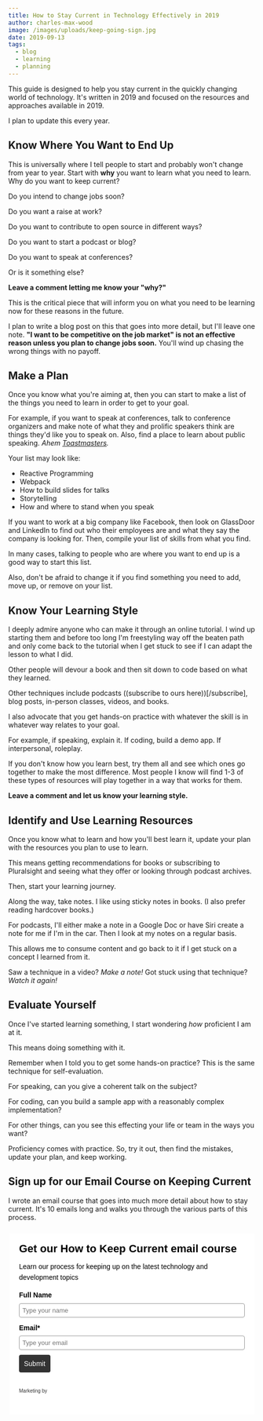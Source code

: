 ```yaml
---
title: How to Stay Current in Technology Effectively in 2019
author: charles-max-wood
image: /images/uploads/keep-going-sign.jpg
date: 2019-09-13
tags:
  - blog
  - learning
  - planning
---
```

This guide is designed to help you stay current in the quickly changing world of technology. It's written in 2019 and focused on the resources and approaches available in 2019.

I plan to update this every year.

## Know Where You Want to End Up

This is universally where I tell people to start and probably won't change from year to year. Start with **why** you want to learn what you need to learn. Why do you want to keep current?

Do you intend to change jobs soon?

Do you want a raise at work?

Do you want to contribute to open source in different ways?

Do you want to start a podcast or blog?

Do you want to speak at conferences?

Or is it something else?

**Leave a comment letting me know your "why?"**

This is the critical piece that will inform you on what you need to be learning now for these reasons in the future.

I plan to write a blog post on this that goes into more detail, but I'll leave one note. **"I want to be competitive on the job market" is not an effective reason unless you plan to change jobs soon.** You'll wind up chasing the wrong things with no payoff.

## Make a Plan

Once you know what you're aiming at, then you can start to make a list of the things you need to learn in order to get to your goal.

For example, if you want to speak at conferences, talk to conference organizers and make note of what they and prolific speakers think are things they'd like you to speak on. Also, find a place to learn about public speaking. *Ahem [Toastmasters](https://toastmasters.org).*

Your list may look like:

* Reactive Programming
* Webpack
* How to build slides for talks
* Storytelling
* How and where to stand when you speak

If you want to work at a big company like Facebook, then look on GlassDoor and LinkedIn to find out who their employees are and what they say the company is looking for. Then, compile your list of skills from what you find.

In many cases, talking to people who are where you want to end up is a good way to start this list.

Also, don't be afraid to change it if you find something you need to add, move up, or remove on your list.

## Know Your Learning Style

I deeply admire anyone who can make it through an online tutorial. I wind up starting them and before too long I'm freestyling way off the beaten path and only come back to the tutorial when I get stuck to see if I can adapt the lesson to what I did.

Other people will devour a book and then sit down to code based on what they learned.

Other techniques include podcasts (\(subscribe to ours here\))[/subscribe], blog posts, in-person classes, videos, and books.

I also advocate that you get hands-on practice with whatever the skill is in whatever way relates to your goal.

For example, if speaking, explain it. If coding, build a demo app. If interpersonal, roleplay.

If you don't know how you learn best, try them all and see which ones go together to make the most difference. Most people I know will find 1-3 of these types of resources will play together in a way that works for them.

**Leave a comment and let us know your learning style.**

## Identify and Use Learning Resources

Once you know what to learn and how you'll best learn it, update your plan with the resources you plan to use to learn.

This means getting recommendations for books or subscribing to Pluralsight and seeing what they offer or looking through podcast archives.

Then, start your learning journey.

Along the way, take notes. I like using sticky notes in books. (I also prefer reading hardcover books.)

For podcasts, I'll either make a note in a Google Doc or have Siri create a note for me if I'm in the car. Then I look at my notes on a regular basis.

This allows me to consume content and go back to it if I get stuck on a concept I learned from it.

Saw a technique in a video? *Make a note!* Got stuck using that technique? *Watch it again!*

## Evaluate Yourself

Once I've started learning something, I start wondering *how* proficient I am at it.

This means doing something with it.

Remember when I told you to get some hands-on practice? This is the same technique for self-evaluation.

For speaking, can you give a coherent talk on the subject?

For coding, can you build a sample app with a reasonably complex implementation?

For other things, can you see this effecting your life or team in the ways you want?

Proficiency comes with practice. So, try it out, then find the mistakes, update your plan, and keep working.

## Sign up for our Email Course on Keeping Current

I wrote an email course that goes into much more detail about how to stay current. It's 10 emails long and walks you through the various parts of this process.

<style>
 #_form_45_ { font-size:14px; line-height:1.6; font-family:arial, helvetica, sans-serif; margin:0; }
 #_form_45_ * { outline:0; }
 ._form_hide { display:none; visibility:hidden; }
 ._form_show { display:block; visibility:visible; }
 #_form_45_._form-top { top:0; }
 #_form_45_._form-bottom { bottom:0; }
 #_form_45_._form-left { left:0; }
 #_form_45_._form-right { right:0; }
 #_form_45_ input[type="text"],#_form_45_ input[type="date"],#_form_45_ textarea { padding:6px; height:auto; border:#979797 1px solid; border-radius:4px; color:#000 !important; font-size:13px; -webkit-box-sizing:border-box; -moz-box-sizing:border-box; box-sizing:border-box; }
 #_form_45_ textarea { resize:none; }
 #_form_45_ ._submit { -webkit-appearance:none; cursor:pointer; font-family:arial, sans-serif; font-size:14px; text-align:center; background:#333 !important; border:0 !important; -moz-border-radius:4px !important; -webkit-border-radius:4px !important; border-radius:4px !important; color:#fff !important; padding:10px !important; }
 #_form_45_ ._close-icon { cursor:pointer; background-image:url('https://d226aj4ao1t61q.cloudfront.net/esfkyjh1u_forms-close-dark.png'); background-repeat:no-repeat; background-size:14.2px 14.2px; position:absolute; display:block; top:11px; right:9px; overflow:hidden; width:16.2px; height:16.2px; }
 #_form_45_ ._close-icon:before { position:relative; }
 #_form_45_ ._form-body { margin-bottom:30px; }
 #_form_45_ ._form-image-left { width:150px; float:left; }
 #_form_45_ ._form-content-right { margin-left:164px; }
 #_form_45_ ._form-branding { color:#fff; font-size:10px; clear:both; text-align:left; margin-top:30px; font-weight:100; }
 #_form_45_ ._form-branding ._logo { display:block; width:130px; height:14px; margin-top:6px; background-image:url('https://d226aj4ao1t61q.cloudfront.net/hh9ujqgv5_aclogo_li.png'); background-size:130px auto; background-repeat:no-repeat; }
 #_form_45_ ._form-label,#_form_45_ ._form_element ._form-label { font-weight:bold; margin-bottom:5px; display:block; }
 #_form_45_._dark ._form-branding { color:#333; }
 #_form_45_._dark ._form-branding ._logo { background-image:url('https://d226aj4ao1t61q.cloudfront.net/jftq2c8s_aclogo_dk.png'); }
 #_form_45_ ._form_element { position:relative; margin-bottom:10px; font-size:0; max-width:100%; }
 #_form_45_ ._form_element * { font-size:14px; }
 #_form_45_ ._form_element._clear { clear:both; width:100%; float:none; }
 #_form_45_ ._form_element._clear:after { clear:left; }
 #_form_45_ ._form_element input[type="text"],#_form_45_ ._form_element input[type="date"],#_form_45_ ._form_element select,#_form_45_ ._form_element textarea:not(.g-recaptcha-response) { display:block; width:100%; -webkit-box-sizing:border-box; -moz-box-sizing:border-box; box-sizing:border-box; }
 #_form_45_ ._field-wrapper { position:relative; }
 #_form_45_ ._inline-style { float:left; }
 #_form_45_ ._inline-style input[type="text"] { width:150px; }
 #_form_45_ ._inline-style:not(._clear) + ._inline-style:not(._clear) { margin-left:20px; }
 #_form_45_ ._form_element img._form-image { max-width:100%; }
 #_form_45_ ._clear-element { clear:left; }
 #_form_45_ ._full_width { width:100%; }
 #_form_45_ ._form_full_field { display:block; width:100%; margin-bottom:10px; }
 #_form_45_ input[type="text"]._has_error,#_form_45_ textarea._has_error { border:#f37c7b 1px solid; }
 #_form_45_ input[type="checkbox"]._has_error { outline:#f37c7b 1px solid; }
 #_form_45_ ._error { display:block; position:absolute; font-size:13px; z-index:10000001; }
 #_form_45_ ._error._above { padding-bottom:4px; bottom:39px; right:0; }
 #_form_45_ ._error._below { padding-top:4px; top:100%; right:0; }
 #_form_45_ ._error._above ._error-arrow { bottom:0; right:15px; border-left:5px solid transparent; border-right:5px solid transparent; border-top:5px solid #f37c7b; }
 #_form_45_ ._error._below ._error-arrow { top:0; right:15px; border-left:5px solid transparent; border-right:5px solid transparent; border-bottom:5px solid #f37c7b; }
 #_form_45_ ._error-inner { padding:8px 12px; background-color:#f37c7b; font-size:13px; font-family:arial, sans-serif; color:#fff; text-align:center; text-decoration:none; -webkit-border-radius:4px; -moz-border-radius:4px; border-radius:4px; }
 #_form_45_ ._error-inner._form_error { margin-bottom:5px; text-align:left; }
 #_form_45_ ._button-wrapper ._error-inner._form_error { position:static; }
 #_form_45_ ._error-inner._no_arrow { margin-bottom:10px; }
 #_form_45_ ._error-arrow { position:absolute; width:0; height:0; }
 #_form_45_ ._error-html { margin-bottom:10px; }
 .pika-single { z-index:10000001 !important; }
 @media all and (min-width:320px) and (max-width:667px) { ::-webkit-scrollbar { display:none; }
 #_form_45_ { margin:0; width:100%; min-width:100%; max-width:100%; box-sizing:border-box; }
 #_form_45_ * { -webkit-box-sizing:border-box; -moz-box-sizing:border-box; box-sizing:border-box; font-size:1em; }
 #_form_45_ ._form-content { margin:0; width:100%; }
 #_form_45_ ._form-inner { display:block; min-width:100%; }
 #_form_45_ ._form-title,#_form_45_ ._inline-style { margin-top:0; margin-right:0; margin-left:0; }
 #_form_45_ ._form-title { font-size:1.2em; }
 #_form_45_ ._form_element { margin:0 0 20px; padding:0; width:100%; }
 #_form_45_ ._form-element,#_form_45_ ._inline-style,#_form_45_ input[type="text"],#_form_45_ label,#_form_45_ p,#_form_45_ textarea:not(.g-recaptcha-response) { float:none; display:block; width:100%; }
 #_form_45_ ._row._checkbox-radio label { display:inline; }
 #_form_45_ ._row,#_form_45_ p,#_form_45_ label { margin-bottom:0.7em; width:100%; }
 #_form_45_ ._row input[type="checkbox"],#_form_45_ ._row input[type="radio"] { margin:0 !important; vertical-align:middle !important; }
 #_form_45_ ._row input[type="checkbox"] + span label { display:inline; }
 #_form_45_ ._row span label { margin:0 !important; width:initial !important; vertical-align:middle !important; }
 #_form_45_ ._form-image { max-width:100%; height:auto !important; }
 #_form_45_ input[type="text"] { padding-left:10px; padding-right:10px; font-size:16px; line-height:1.3em; -webkit-appearance:none; }
 #_form_45_ input[type="radio"],#_form_45_ input[type="checkbox"] { display:inline-block; width:1.3em; height:1.3em; font-size:1em; margin:0 0.3em 0 0; vertical-align:baseline; }
 #_form_45_ button[type="submit"] { padding:20px; font-size:1.5em; }
 #_form_45_ ._inline-style { margin:20px 0 0 !important; }
 }
 #_form_45_ { position:relative; text-align:left; margin:25px auto 0; padding:20px; -webkit-box-sizing:border-box; -moz-box-sizing:border-box; box-sizing:border-box; *zoom:1; background:#fff !important; border:0px solid #b0b0b0 !important; width:500px; -moz-border-radius:0px !important; -webkit-border-radius:0px !important; border-radius:0px !important; color:#000 !important; }
 #_form_45_ ._form-title { font-size:22px; line-height:22px; font-weight:600; margin-bottom:0; }
 #_form_45_:before,#_form_45_:after { content:" "; display:table; }
 #_form_45_:after { clear:both; }
 #_form_45_._inline-style { width:auto; display:inline-block; }
 #_form_45_._inline-style input[type="text"],#_form_45_._inline-style input[type="date"] { padding:10px 12px; }
 #_form_45_._inline-style button._inline-style { position:relative; top:27px; }
 #_form_45_._inline-style p { margin:0; }
 #_form_45_._inline-style ._button-wrapper { position:relative; margin:27px 12.5px 0 20px; }
 #_form_45_ ._form-thank-you { position:relative; left:0; right:0; text-align:center; font-size:18px; }
 @media all and (min-width:320px) and (max-width:667px) { #_form_45_._inline-form._inline-style ._inline-style._button-wrapper { margin-top:20px !important; margin-left:0 !important; }
 }
</style>
<form method="POST" action="https://devchat.activehosted.com/proc.php" id="_form_45_" class="_form _form_45 _inline-form  _dark" novalidate>
  <input type="hidden" name="u" value="45" />
  <input type="hidden" name="f" value="45" />
  <input type="hidden" name="s" />
  <input type="hidden" name="c" value="0" />
  <input type="hidden" name="m" value="0" />
  <input type="hidden" name="act" value="sub" />
  <input type="hidden" name="v" value="2" />
  <div class="_form-content">
    <div class="_form_element _x00773874 _full_width _clear" >
      <div class="_form-title">
        Get our How to Keep Current email course
      </div>
    </div>
    <div class="_form_element _x66291727 _full_width _clear" >
      <div class="_html-code">
        <p>
          Learn our process for keeping up on the latest technology and development topics
        </p>
      </div>
    </div>
    <div class="_form_element _x09209091 _full_width " >
      <label class="_form-label">
        Full Name
      </label>
      <div class="_field-wrapper">
        <input type="text" name="fullname" placeholder="Type your name" />
      </div>
    </div>
    <div class="_form_element _x30324010 _full_width " >
      <label class="_form-label">
        Email*
      </label>
      <div class="_field-wrapper">
        <input type="text" name="email" placeholder="Type your email" required/>
      </div>
    </div>
    <div class="_button-wrapper _full_width">
      <button id="_form_45_submit" class="_submit" type="submit">
        Submit
      </button>
    </div>
    <div class="_clear-element">
    </div>
  </div>
  <div class="_form-thank-you" style="display:none;">
  </div>
  <div class="_form-branding">
    <div class="_marketing-by">
      Marketing by
    </div>
    <a href="http://www.activecampaign.com" class="_logo"></a>
  </div>
</form><script type="text/javascript">
window.cfields = [];
window._show_thank_you = function(id, message, trackcmp_url) {
  var form = document.getElementById('_form_' + id + '_'), thank_you = form.querySelector('._form-thank-you');
  form.querySelector('._form-content').style.display = 'none';
  thank_you.innerHTML = message;
  thank_you.style.display = 'block';
  if (typeof(trackcmp_url) != 'undefined' && trackcmp_url) {
    // Site tracking URL to use after inline form submission.
    _load_script(trackcmp_url);
  }
  if (typeof window._form_callback !== 'undefined') window._form_callback(id);
};
window._show_error = function(id, message, html) {
  var form = document.getElementById('_form_' + id + '_'), err = document.createElement('div'), button = form.querySelector('button'), old_error = form.querySelector('._form_error');
  if (old_error) old_error.parentNode.removeChild(old_error);
  err.innerHTML = message;
  err.className = '_error-inner _form_error _no_arrow';
  var wrapper = document.createElement('div');
  wrapper.className = '_form-inner';
  wrapper.appendChild(err);
  button.parentNode.insertBefore(wrapper, button);
  document.querySelector('[id^="_form"][id$="_submit"]').disabled = false;
  if (html) {
    var div = document.createElement('div');
    div.className = '_error-html';
    div.innerHTML = html;
    err.appendChild(div);
  }
};
window._load_script = function(url, callback) {
    var head = document.querySelector('head'), script = document.createElement('script'), r = false;
    script.type = 'text/javascript';
    script.charset = 'utf-8';
    script.src = url;
    if (callback) {
      script.onload = script.onreadystatechange = function() {
      if (!r && (!this.readyState || this.readyState == 'complete')) {
        r = true;
        callback();
        }
      };
    }
    head.appendChild(script);
};
(function() {
  if (window.location.search.search("excludeform") !== -1) return false;
  var getCookie = function(name) {
    var match = document.cookie.match(new RegExp('(^|; )' + name + '=([^;]+)'));
    return match ? match[2] : null;
  }
  var setCookie = function(name, value) {
    var now = new Date();
    var time = now.getTime();
    var expireTime = time + 1000 * 60 * 60 * 24 * 365;
    now.setTime(expireTime);
    document.cookie = name + '=' + value + '; expires=' + now + ';path=/';
  }
      var addEvent = function(element, event, func) {
    if (element.addEventListener) {
      element.addEventListener(event, func);
    } else {
      var oldFunc = element['on' + event];
      element['on' + event] = function() {
        oldFunc.apply(this, arguments);
        func.apply(this, arguments);
      };
    }
  }
  var _removed = false;
  var form_to_submit = document.getElementById('_form_45_');
  var allInputs = form_to_submit.querySelectorAll('input, select, textarea'), tooltips = [], submitted = false;

  var getUrlParam = function(name) {
    var regexStr = '[\?&]' + name + '=([^&#]*)';
    var results = new RegExp(regexStr, 'i').exec(window.location.href);
    return results != undefined ? decodeURIComponent(results[1]) : false;
  };

  for (var i = 0; i < allInputs.length; i++) {
    var regexStr = "field\\[(\\d+)\\]";
    var results = new RegExp(regexStr).exec(allInputs[i].name);
    if (results != undefined) {
      allInputs[i].dataset.name = window.cfields[results[1]];
    } else {
      allInputs[i].dataset.name = allInputs[i].name;
    }
    var fieldVal = getUrlParam(allInputs[i].dataset.name);

    if (fieldVal) {
      if (allInputs[i].type == "radio" || allInputs[i].type == "checkbox") {
        if (allInputs[i].value == fieldVal) {
          allInputs[i].checked = true;
        }
      } else {
        allInputs[i].value = fieldVal;
      }
    }
  }

  var remove_tooltips = function() {
    for (var i = 0; i < tooltips.length; i++) {
      tooltips[i].tip.parentNode.removeChild(tooltips[i].tip);
    }
      tooltips = [];
  };
  var remove_tooltip = function(elem) {
    for (var i = 0; i < tooltips.length; i++) {
      if (tooltips[i].elem === elem) {
        tooltips[i].tip.parentNode.removeChild(tooltips[i].tip);
        tooltips.splice(i, 1);
        return;
      }
    }
  };
  var create_tooltip = function(elem, text) {
    var tooltip = document.createElement('div'), arrow = document.createElement('div'), inner = document.createElement('div'), new_tooltip = {};
    if (elem.type != 'radio' && elem.type != 'checkbox') {
      tooltip.className = '_error';
      arrow.className = '_error-arrow';
      inner.className = '_error-inner';
      inner.innerHTML = text;
      tooltip.appendChild(arrow);
      tooltip.appendChild(inner);
      elem.parentNode.appendChild(tooltip);
    } else {
      tooltip.className = '_error-inner _no_arrow';
      tooltip.innerHTML = text;
      elem.parentNode.insertBefore(tooltip, elem);
      new_tooltip.no_arrow = true;
    }
    new_tooltip.tip = tooltip;
    new_tooltip.elem = elem;
    tooltips.push(new_tooltip);
    return new_tooltip;
  };
  var resize_tooltip = function(tooltip) {
    var rect = tooltip.elem.getBoundingClientRect();
    var doc = document.documentElement, scrollPosition = rect.top - ((window.pageYOffset || doc.scrollTop)  - (doc.clientTop || 0));
    if (scrollPosition < 40) {
      tooltip.tip.className = tooltip.tip.className.replace(/ ?(_above|_below) ?/g, '') + ' _below';
    } else {
      tooltip.tip.className = tooltip.tip.className.replace(/ ?(_above|_below) ?/g, '') + ' _above';
    }
  };
  var resize_tooltips = function() {
    if (_removed) return;
    for (var i = 0; i < tooltips.length; i++) {
      if (!tooltips[i].no_arrow) resize_tooltip(tooltips[i]);
    }
  };
  var validate_field = function(elem, remove) {
    var tooltip = null, value = elem.value, no_error = true;
    remove ? remove_tooltip(elem) : false;
    if (elem.type != 'checkbox') elem.className = elem.className.replace(/ ?_has_error ?/g, '');
    if (elem.getAttribute('required') !== null) {
      if (elem.type == 'radio' || (elem.type == 'checkbox' && /any/.test(elem.className))) {
        var elems = form_to_submit.elements[elem.name];
        if (!(elems instanceof NodeList || elems instanceof HTMLCollection) || elems.length <= 1) {
          no_error = elem.checked;
        }
        else {
          no_error = false;
          for (var i = 0; i < elems.length; i++) {
            if (elems[i].checked) no_error = true;
          }
        }
        if (!no_error) {
          tooltip = create_tooltip(elem, "Please select an option.");
        }
      } else if (elem.type =='checkbox') {
        var elems = form_to_submit.elements[elem.name], found = false, err = [];
        no_error = true;
        for (var i = 0; i < elems.length; i++) {
          if (elems[i].getAttribute('required') === null) continue;
          if (!found && elems[i] !== elem) return true;
          found = true;
          elems[i].className = elems[i].className.replace(/ ?_has_error ?/g, '');
          if (!elems[i].checked) {
            no_error = false;
            elems[i].className = elems[i].className + ' _has_error';
            err.push("Checking %s is required".replace("%s", elems[i].value));
          }
        }
        if (!no_error) {
          tooltip = create_tooltip(elem, err.join('<br/>'));
        }
      } else if (elem.tagName == 'SELECT') {
        var selected = true;
        if (elem.multiple) {
          selected = false;
          for (var i = 0; i < elem.options.length; i++) {
            if (elem.options[i].selected) {
              selected = true;
              break;
            }
          }
        } else {
          for (var i = 0; i < elem.options.length; i++) {
            if (elem.options[i].selected && !elem.options[i].value) {
              selected = false;
            }
          }
        }
        if (!selected) {
          elem.className = elem.className + ' _has_error';
          no_error = false;
          tooltip = create_tooltip(elem, "Please select an option.");
        }
      } else if (value === undefined || value === null || value === '') {
        elem.className = elem.className + ' _has_error';
        no_error = false;
        tooltip = create_tooltip(elem, "This field is required.");
      }
    }
    if (no_error && elem.name == 'email') {
      if (!value.match(/^[\+_a-z0-9-'&=]+(\.[\+_a-z0-9-']+)*@[a-z0-9-]+(\.[a-z0-9-]+)*(\.[a-z]{2,})$/i)) {
        elem.className = elem.className + ' _has_error';
        no_error = false;
        tooltip = create_tooltip(elem, "Enter a valid email address.");
      }
    }
    if (no_error && /date_field/.test(elem.className)) {
      if (!value.match(/^\d\d\d\d-\d\d-\d\d$/)) {
        elem.className = elem.className + ' _has_error';
        no_error = false;
        tooltip = create_tooltip(elem, "Enter a valid date.");
      }
    }
    tooltip ? resize_tooltip(tooltip) : false;
    return no_error;
  };
  var needs_validate = function(el) {
    return el.name == 'email' || el.getAttribute('required') !== null;
  };
  var validate_form = function(e) {
    var err = form_to_submit.querySelector('._form_error'), no_error = true;
    if (!submitted) {
      submitted = true;
      for (var i = 0, len = allInputs.length; i < len; i++) {
        var input = allInputs[i];
        if (needs_validate(input)) {
          if (input.type == 'text') {
            addEvent(input, 'blur', function() {
              this.value = this.value.trim();
              validate_field(this, true);
            });
            addEvent(input, 'input', function() {
              validate_field(this, true);
            });
          } else if (input.type == 'radio' || input.type == 'checkbox') {
            (function(el) {
              var radios = form_to_submit.elements[el.name];
              for (var i = 0; i < radios.length; i++) {
                addEvent(radios[i], 'click', function() {
                  validate_field(el, true);
                });
              }
            })(input);
          } else if (input.tagName == 'SELECT') {
            addEvent(input, 'change', function() {
              validate_field(this, true);
            });
          } else if (input.type == 'textarea'){
            addEvent(input, 'input', function() {
              validate_field(this, true);
            });
          }
        }
      }
    }
    remove_tooltips();
    for (var i = 0, len = allInputs.length; i < len; i++) {
      var elem = allInputs[i];
      if (needs_validate(elem)) {
        if (elem.tagName.toLowerCase() !== "select") {
          elem.value = elem.value.trim();
        }
        validate_field(elem) ? true : no_error = false;
      }
    }
    if (!no_error && e) {
      e.preventDefault();
    }
    resize_tooltips();
    return no_error;
  };
  addEvent(window, 'resize', resize_tooltips);
  addEvent(window, 'scroll', resize_tooltips);
  window._old_serialize = null;
  if (typeof serialize !== 'undefined') window._old_serialize = window.serialize;
  _load_script("//d3rxaij56vjege.cloudfront.net/form-serialize/0.3/serialize.min.js", function() {
    window._form_serialize = window.serialize;
    if (window._old_serialize) window.serialize = window._old_serialize;
  });
  var form_submit = function(e) {
    e.preventDefault();
    if (validate_form()) {
      // use this trick to get the submit button & disable it using plain javascript
      document.querySelector('#_form_45_submit').disabled = true;
            var serialized = _form_serialize(document.getElementById('_form_45_'));
      var err = form_to_submit.querySelector('._form_error');
      err ? err.parentNode.removeChild(err) : false;
      _load_script('https://devchat.activehosted.com/proc.php?' + serialized + '&jsonp=true');
    }
    return false;
  };
  addEvent(form_to_submit, 'submit', form_submit);
})();

</script>